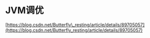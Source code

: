# JVM调优

[https://blog.csdn.net/Butterfly\_resting/article/details/89705057](https://blog.csdn.net/Butterfly_resting/article/details/89705057)

